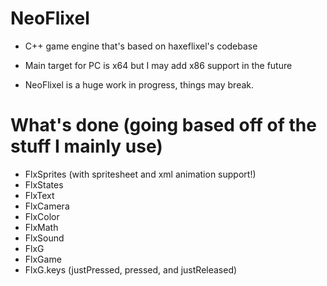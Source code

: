 # NeoFlixel

* C++ game engine that's based on haxeflixel's codebase

* Main target for PC is x64 but I may add x86 support in the future

* NeoFlixel is a huge work in progress, things may break.

# What's done (going based off of the stuff I mainly use)

* FlxSprites (with spritesheet and xml animation support!)
* FlxStates
* FlxText
* FlxCamera
* FlxColor
* FlxMath
* FlxSound
* FlxG
* FlxGame
* FlxG.keys (justPressed, pressed, and justReleased)